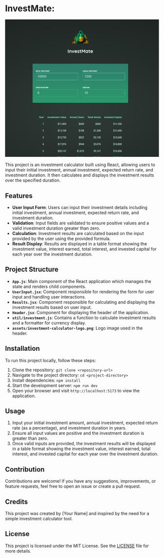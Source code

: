 # InvestMate:

![InvestMate Screenshot](./screenshots/InvestMate.png)

This project is an investment calculator built using React, allowing users to input their initial investment, annual investment, expected return rate, and investment duration. It then calculates and displays the investment results over the specified duration.

## Features

- **User Input Form**: Users can input their investment details including initial investment, annual investment, expected return rate, and investment duration.
- **Validation**: Input fields are validated to ensure positive values and a valid investment duration greater than zero.
- **Calculation**: Investment results are calculated based on the input provided by the user using the provided formula.
- **Result Display**: Results are displayed in a table format showing the investment value, interest earned, total interest, and invested capital for each year over the investment duration.

## Project Structure

- **`App.js`**: Main component of the React application which manages the state and renders child components.
- **`UserInput.jsx`**: Component responsible for rendering the form for user input and handling user interactions.
- **`Results.jsx`**: Component responsible for calculating and displaying the investment results based on user input.
- **`Header.jsx`**: Component for displaying the header of the application.
- **`util/investment.js`**: Contains a function to calculate investment results and a formatter for currency display.
- **`assets/investment-calculator-logo.png`**: Logo image used in the header.

## Installation

To run this project locally, follow these steps:

1. Clone the repository: `git clone <repository-url>`
2. Navigate to the project directory: `cd <project-directory>`
3. Install dependencies: `npm install`
4. Start the development server: `npm run dev`
5. Open your browser and visit `http://localhost:5173` to view the application.

## Usage

1. Input your initial investment amount, annual investment, expected return rate (as a percentage), and investment duration in years.
2. Ensure all input values are positive and the investment duration is greater than zero.
3. Once valid inputs are provided, the investment results will be displayed in a table format showing the investment value, interest earned, total interest, and invested capital for each year over the investment duration.

## Contribution

Contributions are welcome! If you have any suggestions, improvements, or feature requests, feel free to open an issue or create a pull request.

## Credits

This project was created by [Your Name] and inspired by the need for a simple investment calculator tool.

## License

This project is licensed under the MIT License. See the [LICENSE](LICENSE) file for more details.